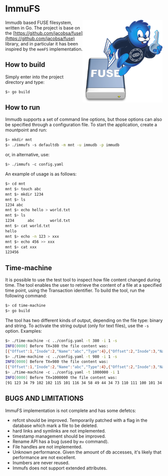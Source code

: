 # ImmuFS

<img align="right" src="icon.png" width="256px"/>

Immudb based FUSE filesystem, written in Go.
The project is base on the [https://github.com/jacobsa/fuse](https://github.com/jacobsa/fuse) library, and in particular it has been inspired by the `memFS` implementation.

## How to build

Simply enter into the project directory and type:

```bash
$> go build
```

## How to run

Immudb supports a set of command line options, but those options can also be specified through a configuration file.
To start the application, create a mountpoint and run:

```bash
$> mkdir mnt
$> ./immufs -s defaultdb -m mnt -u immudb -p immudb
```

or, in alternative, use:

```bash
$> ./immufs -c config.yaml 
```

An example of usage is as follows:

```bash
$> cd mnt
mnt $> touch abc
mnt $> mkdir 1234
mnt $> ls            
1234 abc
mnt $> echo hello > world.txt
mnt $> ls
1234      abc       world.txt
mnt $> cat world.txt 
hello
mnt $> echo -n 123 > xxx
mnt $> echo 456 >> xxx  
mnt $> cat xxx          
123456
```

## Time-machine

It is possible to use the test tool to inspect how file content changed during time. The tool enables the user to retrieve the content of a file at a specified time point, using the Transaction identifier.
To build the tool, run the following command:

```bash
$> cd time-machine
$> go build
```

The tool has two different kinds of output, depending on the file type: binary and string. To activate the string output (only for text files), use the `-s` option.
Examples:

```bash
$> ./time-machine -c ../config.yaml -t 380 -i 1 -s
INFO[0000] Before TX=380 the file content was:
[{"Offset":1,"Inode":2,"Name":"abc","Type":4},{"Offset":2,"Inode":3,"Name":"1234","Type":8}]
$> ./time-machine -c ../config.yaml -t 980 -i 1 -s
INFO[0000] Before TX=980 the file content was:
[{"Offset":1,"Inode":2,"Name":"abc","Type":4},{"Offset":2,"Inode":3,"Name":"pippo","Type":8},{"Offset":3,"Inode":4,"Name":"aaa","Type":8}]
$> ./time-machine -c ../config.yaml -t 1000000 -i 1 
INFO[0000] Before TX=1000000 the file content was:
[91 123 34 79 102 102 115 101 116 34 58 49 44 34 73 110 111 100 101 34 58 50 44 34 78 97 109 101 34 58 34 97 98 99 34 44 34 84 121 112 101 34 58 56 125 44 123 34 79 102 102 115 101 116 34 58 50 44 34 73 110 111 100 101 34 58 51 44 34 78 97 109 101 34 58 34 49 50 51 52 34 44 34 84 121 112 101 34 58 52 125 44 123 34 79 102 102 115 101 116 34 58 51 44 34 73 110 111 100 101 34 58 52 44 34 78 97 109 101 34 58 34 119 111 114 108 100 46 116 120 116 34 44 34 84 121 112 101 34 58 56 125 44 123 34 79 102 102 115 101 116 34 58 52 44 34 73 110 111 100 101 34 58 53 44 34 78 97 109 101 34 58 34 120 120 120 34 44 34 84 121 112 101 34 58 56 125 93] 
```

## BUGS AND LIMITATIONS

ImmuFS implementation is not complete and has some defetcs:

- refcnt should be improved. Temporarily patched with a flag in the database which mark a file to be deleted.
- hard links and symlinks are not implemented.
- timestamp management should be improved.
- Rename API has a bug (used by `mv` command).
- File handles are not implemented.
- Unknown performance. Given the amount of db accesses, it's likely that performance are not excellent.
- Inumbers are never reused.
- Immufs does not support extended attributes.
